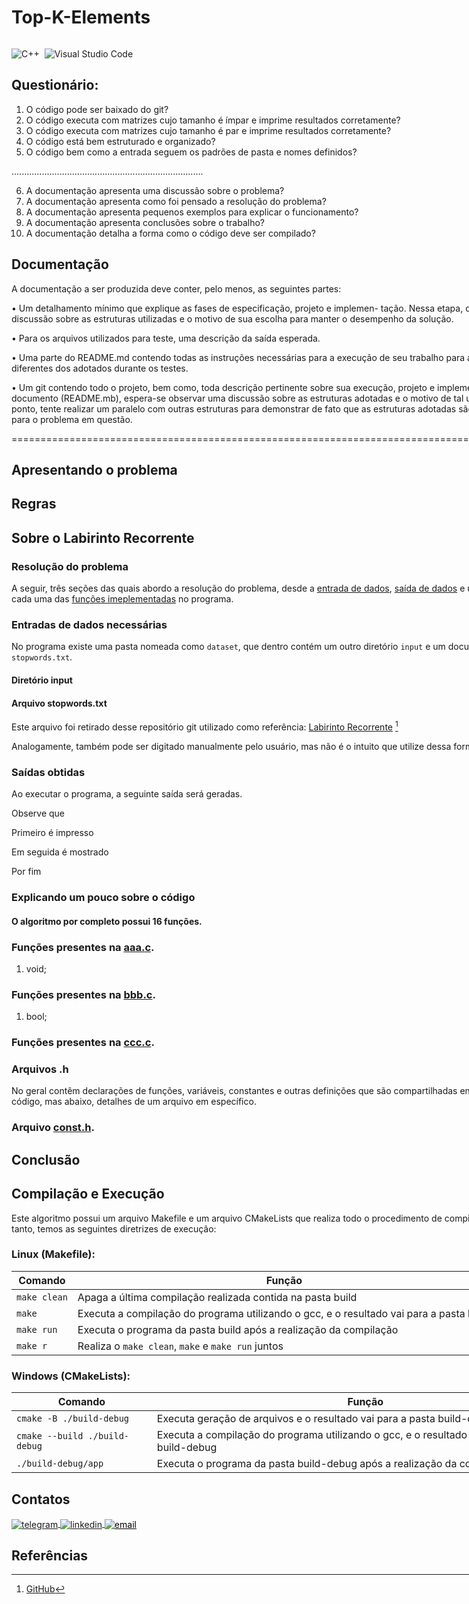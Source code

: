 # Top-K-Elements

<p>
<div style="display: inline-block;">

![C++](https://img.shields.io/badge/-C++-05122A?style=flat&logo=Cplusplus)&nbsp;
![Visual Studio Code](https://img.shields.io/badge/-Visual%20Studio%20Code-05122A?style=flat&logo=visual-studio-code&logoColor=007ACC)&nbsp;

</p>

## Questionário:

1. O código pode ser baixado do git?
2. O código executa com matrizes cujo tamanho é ímpar e imprime resultados corretamente?
3. O código executa com matrizes cujo tamanho é par e imprime resultados corretamente?
4. O código está bem estruturado e organizado?
5. O código bem como a entrada seguem os padrões de pasta e nomes definidos?

............................................................................

6. A documentação apresenta uma discussão sobre o problema?
7. A documentação apresenta como foi pensado a resolução do problema?
8. A documentação apresenta pequenos exemplos para explicar o funcionamento?
9. A documentação apresenta conclusões sobre o trabalho?
10. A documentação detalha a forma como o código deve ser compilado?

## Documentação

A documentação a ser produzida deve conter, pelo menos, as seguintes partes:

• Um detalhamento mínimo que explique as fases de especificação, projeto e implemen-
tação. Nessa etapa, deve-se incluir uma ampla discussão sobre as estruturas utilizadas
e o motivo de sua escolha para manter o desempenho da solução.

• Para os arquivos utilizados para teste, uma descrição da saída esperada.

• Uma parte do README.md contendo todas as instruções necessárias para a execução
de seu trabalho para arquivos de entrada diferentes dos adotados durante os testes.

• Um git contendo todo o projeto, bem como, toda descrição pertinente sobre sua execução,
projeto e implementação. Neste documento (README.mb), espera-se observar uma
discussão sobre as estruturas adotadas e o motivo de tal utilização. Nesse último ponto,
tente realizar um paralelo com outras estruturas para demonstrar de fato que as estruturas
adotadas são as melhores possíveis para o problema em questão.

==================================================================================================

## Apresentando o problema

## Regras

## Sobre o Labirinto Recorrente

### Resolução do problema

A seguir, três seções das quais abordo a resolução do problema, desde a [entrada de dados](https://github.com/phpdias/), [saída de dados](https://github.com/phpdias/) e uma rápida explicação de cada uma das [funções imeplementadas](https://github.com/phpdias/) no programa.

### Entradas de dados necessárias

No programa existe uma pasta nomeada como `dataset`, que dentro contém um outro diretório `input` e um documento chamado `stopwords.txt`.

#### Diretório input

#### Arquivo stopwords.txt

Este arquivo foi retirado desse repositório git utilizado como referência: [Labirinto Recorrente](https://github.com/phpdias/labirinto-recorrente) [^1]

Analogamente, também pode ser digitado manualmente pelo usuário, mas não é o intuito que utilize dessa forma.

### Saídas obtidas

Ao executar o programa, a seguinte saída será geradas.

Observe que

Primeiro é impresso

Em seguida é mostrado

Por fim

### Explicando um pouco sobre o código

#### O algoritmo por completo possui 16 funções.

### Funções presentes na [aaa.c](https://github.com/).

1. void;

### Funções presentes na [bbb.c](https://github.com/phpdias/).

1. bool;

### Funções presentes na [ccc.c](https://github.com/phpdias/).

### Arquivos .h

No geral contêm declarações de funções, variáveis, constantes e outras definições que são compartilhadas entre diferentes arquivos do código, mas abaixo, detalhes de um arquivo em específico.

### Arquivo [const.h](https://github.com/phpdias/labirinto-recorrente/blob/main/src/include/const.h).

## Conclusão

## Compilação e Execução

Este algoritmo possui um arquivo Makefile e um arquivo CMakeLists que realiza todo o procedimento de compilação e execução. Para tanto, temos as seguintes diretrizes de execução:

### Linux (Makefile):

| Comando      | Função                                                                                  |
| ------------ | --------------------------------------------------------------------------------------- |
| `make clean` | Apaga a última compilação realizada contida na pasta build                              |
| `make`       | Executa a compilação do programa utilizando o gcc, e o resultado vai para a pasta build |
| `make run`   | Executa o programa da pasta build após a realização da compilação                       |
| `make r`     | Realiza o `make clean`, `make` e `make run` juntos                                      |

### Windows (CMakeLists):

| Comando                       | Função                                                                                        |
| ----------------------------- | --------------------------------------------------------------------------------------------- |
| `cmake -B ./build-debug`      | Executa geração de arquivos e o resultado vai para a pasta build-debug                        |
| `cmake --build ./build-debug` | Executa a compilação do programa utilizando o gcc, e o resultado vai para a pasta build-debug |
| `./build-debug/app`           | Executa o programa da pasta build-debug após a realização da compilação                       |

## Contatos

<div style="display: inline-block;">

<a href="https://t.me/phpdias" target="_blank">
  <img align="center" src="https://img.shields.io/badge/-phpdias-05122A?style=flat&logo=telegram" alt="telegram"/>
</a>
  
<a href="https://linkedin.com/in/phpd" target="_blank">
  <img align="center" src="https://img.shields.io/badge/-phpd-05122A?style=flat&logo=linkedin" alt="linkedin"/>
</a>

<a style="color:black" href="mailto:phpdias@outlook.com?subject=[GitHub]%20O%20Labirinto%20Recorrente">
 <img align="center" src="https://img.shields.io/badge/-phpdias@outlook.com-05122A?style=flat&logo=email" alt="email"/>
</a>

</div>

## Referências

[^1]: [GitHub](https://github.com/phpdias/labirinto-recorrente)

